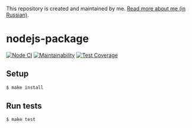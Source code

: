 This repository is created and maintained by me. [Read more about me (in Russian)](https://vk.com/gleb260791).
##
# nodejs-package

[![Node CI](https://github.com/sollerias/omni_channel_backend/workflows/Node%20CI/badge.svg)](https://github.com/sollerias/omni_channel_backend/actions)
[![Maintainability](https://api.codeclimate.com/v1/badges/cd2ee5d87c492b061c50/maintainability)](https://codeclimate.com/github/sollerias/omni_channel_backend/maintainability)
[![Test Coverage](https://api.codeclimate.com/v1/badges/cd2ee5d87c492b061c50/test_coverage)](https://codeclimate.com/github/sollerias/omni_channel_backend/test_coverage)

## Setup

```sh
$ make install
```

## Run tests

```sh
$ make test
```